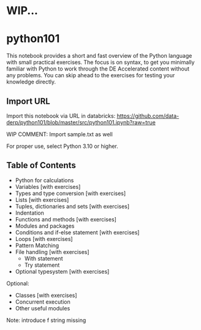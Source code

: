 # WIP...
# python101
This notebook provides a short and fast overview of the Python language with small practical exercises. 
The focus is on syntax, to get you minimally familiar with Python to work through the DE Accelerated content without any problems. 
You can skip ahead to the exercises for testing your knowledge directly.

## Import URL
Import this notebook via URL in databricks: https://github.com/data-derp/python101/blob/master/src/python101.ipynb?raw=true 

WIP COMMENT: Import sample.txt as well

For proper use, select Python 3.10 or higher.

## Table of Contents
- Python for calculations
- Variables [with exercises]
- Types and type conversion [with exercises]
- Lists [with exercises]
- Tuples, dictionaries and sets [with exercises]
- Indentation
- Functions and methods [with exercises]
- Modules and packages
- Conditions and if-else statement [with exercises]
- Loops [with exercises]
- Pattern Matching
- File handling [with exercises]
  - With statement
  - Try statement
- Optional typesystem [with exercises]

Optional:
- Classes [with exercises]
- Concurrent execution
- Other useful modules

Note: introduce f string missing